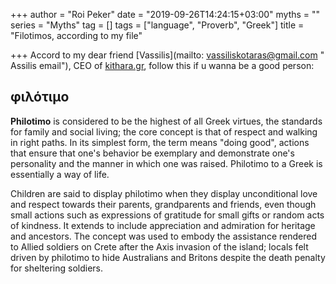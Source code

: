 +++
author = "Roi Peker"
date = "2019-09-26T14:24:15+03:00"
myths = ""
series = "Myths"
tag = []
tags = ["language", "Proverb", "Greek"]
title = "Filotimos, according to my file"

+++
Accord to my dear friend [Vassilis](mailto: vassiliskotaras@gmail.com " Assilis email"), CEO of [kithara.gr](Http://www.kithara.gr/ "Kithara website"), follow this if u wanna be a good person:

## φιλότιμο

**Philotimo** is considered to be the highest of all Greek virtues, the standards for family and social living; the core concept is that of respect and walking in right paths. In its simplest form, the term means "doing good", actions that ensure that one's behavior be exemplary and demonstrate one's personality and the manner in which one was raised. Philotimo to a Greek is essentially a way of life.

Children are said to display philotimo when they display unconditional love and respect towards their parents, grandparents and friends, even though small actions such as expressions of gratitude for small gifts or random acts of kindness. It extends to include appreciation and admiration for heritage and ancestors. The concept was used to embody the assistance rendered to Allied soldiers on Crete after the Axis invasion of the island; locals felt driven by philotimo to hide Australians and Britons despite the death penalty for sheltering soldiers.